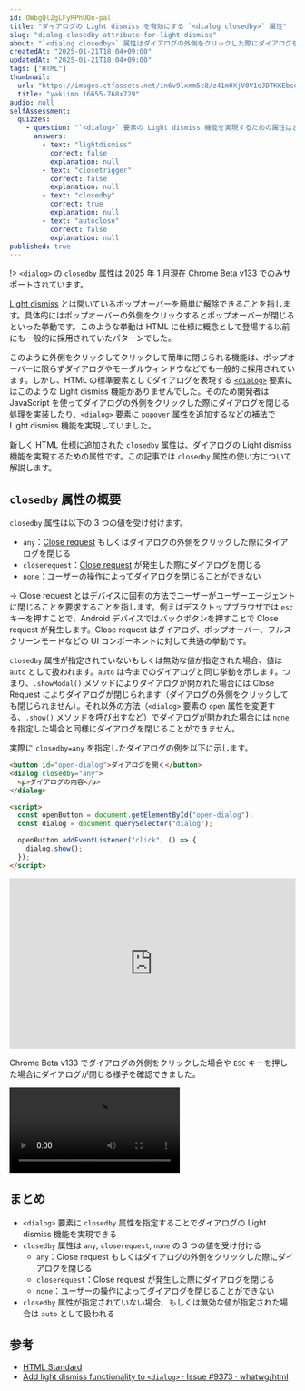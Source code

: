 ```yaml
---
id: OWbgQlZgLFyRPhUOn-pal
title: "ダイアログの Light dismiss を有効にする `<dialog closedby>` 属性"
slug: "dialog-closedby-attribute-for-light-dismiss"
about: "`<dialog closedby>` 属性はダイアログの外側をクリックした際にダイアログを閉じる Light dismiss 機能を実現するための属性です。closedby 属性は `any`, `closerequest`, `none` の 3 つの値を受け付けます。"
createdAt: "2025-01-21T18:04+09:00"
updatedAt: "2025-01-21T18:04+09:00"
tags: ["HTML"]
thumbnail:
  url: "https://images.ctfassets.net/in6v9lxmm5c8/z41m0XjV0V1eJDTKKEbsd/9f215d6470af68a95abbbd417594d834/yakiimo_16655-768x729.png"
  title: "yakiimo 16655-768x729"
audio: null
selfAssessment:
  quizzes:
    - question: "`<dialog>` 要素の Light dismiss 機能を実現するための属性はどれか？"
      answers:
        - text: "lightdismiss"
          correct: false
          explanation: null
        - text: "closetrigger"
          correct: false
          explanation: null
        - text: "closedby"
          correct: true
          explanation: null
        - text: "autoclose"
          correct: false
          explanation: null
published: true
---
```

!> `<dialog>` の `closedby` 属性は 2025 年 1 月現在 Chrome Beta v133 でのみサポートされています。

[Light dismiss](https://html.spec.whatwg.org/multipage/popover.html#popover-light-dismiss) とは開いているポップオーバーを簡単に解除できることを指します。具体的にはポップオーバーの外側をクリックするとポップオーバーが閉じるといった挙動です。このような挙動は HTML に仕様に概念として登場する以前にも一般的に採用されていたパターンでした。

このように外側をクリックしてクリックして簡単に閉じられる機能は、ポップオーバーに限らずダイアログやモーダルウィンドウなどでも一般的に採用されています。しかし、HTML の標準要素としてダイアログを表現する [`<dialog>`](https://developer.mozilla.org/ja/docs/Web/HTML/Element/dialog) 要素にはこのような Light dismiss 機能がありませんでした。そのため開発者は JavaScript を使ってダイアログの外側をクリックした際にダイアログを閉じる処理を実装したり、`<dialog>` 要素に `popover` 属性を追加するなどの補法で Light dismiss 機能を実現していました。

新しく HTML 仕様に追加された `closedby` 属性は、ダイアログの Light dismiss 機能を実現するための属性です。この記事では `closedby` 属性の使い方について解説します。

## `closedby` 属性の概要

`closedby` 属性は以下の 3 つの値を受け付けます。

- `any`：[Close request](https://html.spec.whatwg.org/#close-request) もしくはダイアログの外側をクリックした際にダイアログを閉じる
- `closerequest`：[Close request](https://html.spec.whatwg.org/#close-request) が発生した際にダイアログを閉じる
- `none`：ユーザーの操作によってダイアログを閉じることができない

-> Close request とはデバイスに固有の方法でユーザーがユーザーエージェントに閉じることを要求することを指します。例えばデスクトップブラウザでは `esc` キーを押すことで、Android デバイスではバックボタンを押すことで Close request が発生します。Close request はダイアログ、ポップオーバー、フルスクリーンモードなどの UI コンポーネントに対して共通の挙動です。

`closedby` 属性が指定されていないもしくは無効な値が指定された場合、値は `auto` として扱われます。`auto` は今までのダイアログと同じ挙動を示します。つまり、`.showModal()` メソッドによりダイアログが開かれた場合には Close Request によりダイアログが閉じられます（ダイアログの外側をクリックしても閉じられません）。それ以外の方法（`<dialog>` 要素の `open` 属性を変更する、`.show()` メソッドを呼び出すなど）でダイアログが開かれた場合には `none` を指定した場合と同様にダイアログを閉じることができません。

実際に `closedby=any` を指定したダイアログの例を以下に示します。

```html
<button id="open-dialog">ダイアログを開く</button>
<dialog closedby="any">
  <p>ダイアログの内容</p>
</dialog>

<script>
  const openButton = document.getElementById("open-dialog");
  const dialog = document.querySelector("dialog");

  openButton.addEventListener("click", () => {
    dialog.show();
  });
</script>
```

<iframe height="300" style="width: 100%;" scrolling="no" title="Untitled" src="https://codepen.io/azukiazusa1/embed/ByBOxzL?default-tab=html%2Cresult" frameborder="no" loading="lazy" allowtransparency="true" allowfullscreen="true">
  See the Pen <a href="https://codepen.io/azukiazusa1/pen/ByBOxzL">
  Untitled</a> by azukiazusa1 (<a href="https://codepen.io/azukiazusa1">@azukiazusa1</a>)
  on <a href="https://codepen.io">CodePen</a>.
</iframe>

Chrome Beta v133 でダイアログの外側をクリックした場合や `ESC` キーを押した場合にダイアログが閉じる様子を確認できました。

<video src="https://videos.ctfassets.net/in6v9lxmm5c8/6SpDIvGEBVfm4P2TrQiH3T/31ab48e8b9674356c899c6fd2757a2b9/_____2025-01-21_18.50.39.mov" controls></video>

## まとめ

- `<dialog>` 要素に `closedby` 属性を指定することでダイアログの Light dismiss 機能を実現できる
- `closedby` 属性は `any`, `closerequest`, `none` の 3 つの値を受け付ける
  - `any`：Close request もしくはダイアログの外側をクリックした際にダイアログを閉じる
  - `closerequest`：Close request が発生した際にダイアログを閉じる
  - `none`：ユーザーの操作によってダイアログを閉じることができない
- `closedby` 属性が指定されていない場合、もしくは無効な値が指定された場合は `auto` として扱われる

## 参考

- [HTML Standard](https://html.spec.whatwg.org/#attr-dialog-closedby)
- [Add light dismiss functionality to `<dialog>` · Issue #9373 · whatwg/html](https://github.com/whatwg/html/issues/9373)
